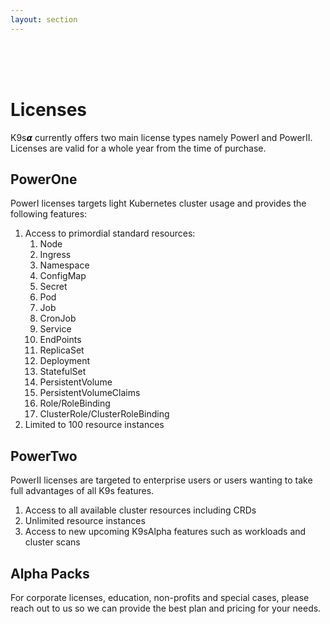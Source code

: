 ```yaml
---
layout: section
---
```


<i class="icon fas fa-id-badge fa-7x"></i>

<br/>
<br/>
<br/>

# Licenses

K9s𝞪 currently offers two main license types namely PowerI and PowerII.
Licenses are valid for a whole year from the time of purchase.

## PowerOne

PowerI licenses targets light Kubernetes cluster usage and provides the following features:

1. Access to primordial standard resources:
   1. Node
   2. Ingress
   3. Namespace
   4. ConfigMap
   5. Secret
   6. Pod
   7. Job
   8. CronJob
   9. Service
   10. EndPoints
   11. ReplicaSet
   12. Deployment
   13. StatefulSet
   14. PersistentVolume
   15. PersistentVolumeClaims
   16. Role/RoleBinding
   17. ClusterRole/ClusterRoleBinding
2. Limited to 100 resource instances

## PowerTwo

PowerII licenses are targeted to enterprise users or users wanting to take full advantages of all K9s features.

1. Access to all available cluster resources including CRDs
2. Unlimited resource instances
3. Access to new upcoming K9sAlpha features such as workloads and cluster scans

## Alpha Packs

For corporate licenses, education, non-profits and special cases, please reach out to us so we can provide the best plan and pricing for your needs.
